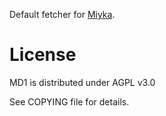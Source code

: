 
Default fetcher for [Miyka](https://codeberg.org/otto/miyka).

# License

MD1 is distributed under AGPL v3.0

See COPYING file for details.
